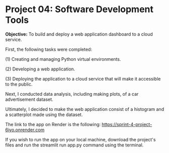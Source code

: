 # Project 04: Software Development Tools

**Objective:** To build and deploy a web application dashboard to a cloud service. 

First, the following tasks were completed:

(1) Creating and managing Python virtual environments.

(2) Developing a web application.

(3) Deploying the application to a cloud service that will make it accessible to the public.

Next, I conducted data analysis, including making plots, of a car advertisement dataset. 

Ultimately, I decided to make the web application consist of a histogram and a scatterplot made using the dataset.

The link to the app on Render is the following:
https://sprint-4-project-6iyo.onrender.com

If you wish to run the app on your local machine, download the project's files and run the streamlit run app.py command using the terminal.
